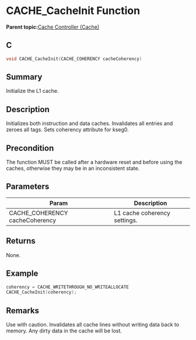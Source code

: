 # CACHE\_CacheInit Function

**Parent topic:**[Cache Controller \(Cache\)](GUID-FA7730F3-DFC4-4DED-92DE-B53A0AF23AC6.md)

## C

```c
void CACHE_CacheInit(CACHE_COHERENCY cacheCoherency)
```

## Summary

Initialize the L1 cache.

## Description

Initializes both instruction and data caches. Invalidates all entries and<br />zeroes all tags. Sets coherency attribute for kseg0.

## Precondition

The function MUST be called after a hardware reset and before using the caches, otherwise they may be in an inconsistent state.

## Parameters

|Param|Description|
|-----|-----------|
|CACHE\_COHERENCY cacheCoherency|L1 cache coherency settings.|

## Returns

None.

## Example

```c
coherency = CACHE_WRITETHROUGH_NO_WRITEALLOCATE
CACHE_CacheInit(coherency);
```

## Remarks

Use with caution. Invalidates all cache lines without writing data back to memory. Any dirty data in the cache will be lost.

